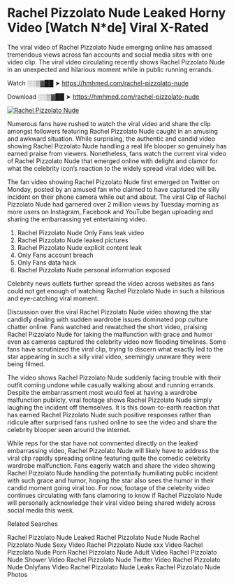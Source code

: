 ﻿# Rachel Pizzolato Nude Leaked Horny Video [Watch N*de] Viral X-Rated

The viral video of ﻿Rachel Pizzolato Nude emerging online has amassed tremendous views across fan accounts and social media sites with one video clip. The viral video circulating recently shows ﻿Rachel Pizzolato Nude in an unexpected and hilarious moment while in public running errands. 

Watch ░░▒▓██ ➤ https://hmhmed.com/rachel-pizzolato-nude

Download ░░▒▓██ ➤ https://hmhmed.com/rachel-pizzolato-nude

[![Rachel Pizzolato Nude](https://i.imgur.com/dJHk4Zq.gif)](https://hmhmed.com/rachel-pizzolato-nude)

Numerous fans have rushed to watch the viral video and share the clip amongst followers featuring ﻿Rachel Pizzolato Nude caught in an amusing and awkward situation. While surprising, the authentic and candid video showing ﻿Rachel Pizzolato Nude handling a real life blooper so genuinely has earned praise from viewers. Nonetheless, fans watch the current viral video of ﻿Rachel Pizzolato Nude that emerged online with delight and clamor for what the celebrity icon’s reaction to the widely spread viral video will be.

The fan video showing ﻿Rachel Pizzolato Nude first emerged on Twitter on Monday, posted by an amused fan who claimed to have captured the silly incident on their phone camera while out and about. The viral Clip of ﻿Rachel Pizzolato Nude had garnered over 2 million views by Tuesday morning as more users on Instagram, Facebook and YouTube began uploading and sharing the embarrassing yet entertaining video. 

1. ﻿Rachel Pizzolato Nude Only Fans leak video
2. ﻿Rachel Pizzolato Nude leaked pictures
3. ﻿Rachel Pizzolato Nude explicit content leak
4. Only Fans account breach
5. Only Fans data hack
6. ﻿Rachel Pizzolato Nude personal information exposed

Celebrity news outlets further spread the video across websites as fans could not get enough of watching ﻿Rachel Pizzolato Nude in such a hilarious and eye-catching viral moment. 

Discussion over the viral ﻿Rachel Pizzolato Nude video showing the star candidly dealing with sudden wardrobe issues dominated pop culture chatter online. Fans watched and rewatched the short video, praising ﻿Rachel Pizzolato Nude for taking the malfunction with grace and humor even as cameras captured the celebrity video now flooding timelines. Some fans have scrutinized the viral clip, trying to discern what exactly led to the star appearing in such a silly viral video, seemingly unaware they were being filmed.

The video shows ﻿Rachel Pizzolato Nude suddenly facing trouble with their outfit coming undone while casually walking about and running errands. Despite the embarrassment most would feel at having a wardrobe malfunction publicly, viral footage shows ﻿Rachel Pizzolato Nude simply laughing the incident off themselves. It is this down-to-earth reaction that has earned ﻿Rachel Pizzolato Nude such positive responses rather than ridicule after surprised fans rushed online to see the video and share the celebrity blooper seen around the internet.  

While reps for the star have not commented directly on the leaked embarrassing video, ﻿Rachel Pizzolato Nude will likely have to address the viral clip rapidly spreading online featuring quite the comedic celebrity wardrobe malfunction. Fans eagerly watch and share the video showing ﻿Rachel Pizzolato Nude handling the potentially humiliating public incident with such grace and humor, hoping the star also sees the humor in their candid moment going viral too. For now, footage of the celebrity video continues circulating with fans clamoring to know if ﻿Rachel Pizzolato Nude will personally acknowledge their viral video being shared widely across social media this week.

Related Searches

﻿Rachel Pizzolato Nude Leaked
﻿Rachel Pizzolato Nude Nude
﻿Rachel Pizzolato Nude Sexy Video
﻿Rachel Pizzolato Nude xxx Video
﻿Rachel Pizzolato Nude Porn
﻿Rachel Pizzolato Nude Adult Video
﻿Rachel Pizzolato Nude Shower Video
﻿Rachel Pizzolato Nude Twitter Video
﻿Rachel Pizzolato Nude Onlyfans Video
﻿Rachel Pizzolato Nude Leaks
﻿Rachel Pizzolato Nude Photos